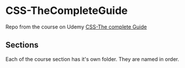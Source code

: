 # CSS-TheCompleteGuide
Repo from the course on Udemy [CSS-The complete Guide](https://www.udemy.com/course/css-the-complete-guide-incl-flexbox-grid-sass/)


## Sections
Each of the course section has it's own folder. They are named in order.

